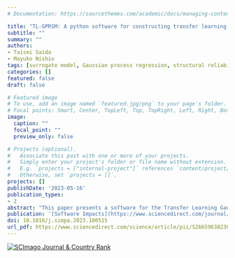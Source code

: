 ```yaml
---
# Documentation: https://sourcethemes.com/academic/docs/managing-content/

title: "TL-GPRSM: A python software for constructing transfer learning Gaussian process regression surrogate model with explainability"
subtitle: ""
summary: ""
authors:
- Taisei Saida
- Mayuko Nishio
tags: [surrogate model, Gaussian process regression, structural reliability analysis]
categories: []
featured: false
draft: false

# Featured image
# To use, add an image named `featured.jpg/png` to your page's folder.
# Focal points: Smart, Center, TopLeft, Top, TopRight, Left, Right, BottomLeft, Bottom, BottomRight.
image:
  caption: ""
  focal_point: ""
  preview_only: false

# Projects (optional).
#   Associate this post with one or more of your projects.
#   Simply enter your project's folder or file name without extension.
#   E.g. `projects = ["internal-project"]` references `content/project/deep-learning/index.md`.
#   Otherwise, set `projects = []`.
projects: []
publishDate: '2023-05-16'
publication_types:
- 2
abstract: "This paper presents a software for the Transfer Learning Gaussian Process Regression Surrogate Model (TL-GPRSM). This software implements sampling and regression, which are essential for constructing surrogate models. Transfer learning is also supported. The implementation supports estimating the degree of effect of transfer learning to detect any loss of accuracy due to transfer learning. Estimation of the contribution of each input factor to the prediction is also supported so that the validity of the surrogate model's predictions can be known during training. The source code is available on GitHub, including implementation and how to use it." 
publication: '[Software Impacts](https://www.sciencedirect.com/journal/software-impacts) (**Impact Factor: 2.1**)'
doi: 10.1016/j.simpa.2023.100515
url_pdf: https://www.sciencedirect.com/science/article/pii/S2665963823000520/pdfft?md5=d2d36954c2cf6a66d3230b1a5957bf18&pid=1-s2.0-S2665963823000520-main.pdf
---
```

<a href="https://www.scimagojr.com/journalsearch.php?q=21101060167&amp;tip=sid&amp;exact=no" title="SCImago Journal &amp; Country Rank"><img border="0" src="https://www.scimagojr.com/journal_img.php?id=21101060167" alt="SCImago Journal &amp; Country Rank"  /></a>

